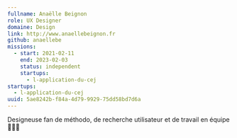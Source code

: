 ```yaml
---
fullname: Anaëlle Beignon
role: UX Designer
domaine: Design
link: http://www.anaellebeignon.fr
github: anaellebe
missions:
  - start: 2021-02-11
    end: 2023-02-03
    status: independent
    startups:
      - l-application-du-cej
startups:
  - l-application-du-cej
uuid: 5ae8242b-f84a-4d79-9929-75dd58bd7d6a
---
```

Designeuse fan de méthodo, de recherche utilisateur et de travail en équipe 🧚🏼‍♀️